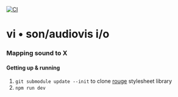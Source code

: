 [![CI](https://github.com/vi-son/artwork.audiovis-i.o/actions/workflows/deploy.yml/badge.svg)](https://github.com/vi-son/artwork.audiovis-i.o/actions/workflows/deploy.yml)

# vi • son/audiovis i/o
### Mapping sound to X

#### Getting up & running
1. `git submodule update --init` to clone [rouge](https://github.com/vi-son/rouge) stylesheet library
2. `npm run dev`
